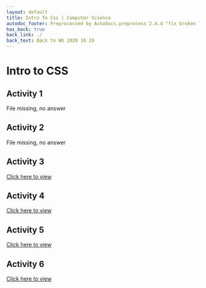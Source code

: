 ```yaml
---
layout: default
title: Intro To Css | Computer Science
autodoc_footer: Preprocessed by AutoDocs.preprocess 2.4.4 "fix broken link for 'C' filetype" ⓒ Starwort, 2020
has_back: true
back_link: ./
back_text: Back to Wb 2020 10 19
---
```


# Intro to CSS

## Activity 1

File missing, no answer

## Activity 2

File missing, no answer

## Activity 3

[Click here to view](./css_3.html)

## Activity 4

[Click here to view](./css_4.html)

## Activity 5

[Click here to view](./css_5.html)

## Activity 6

[Click here to view](./css_6.html)
